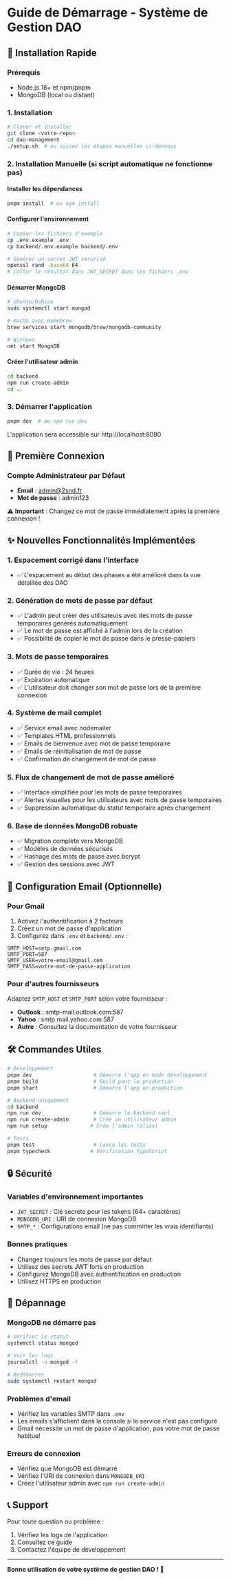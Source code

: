 # Guide de Démarrage - Système de Gestion DAO

## 🚀 Installation Rapide

### Prérequis
- Node.js 18+ et npm/pnpm
- MongoDB (local ou distant)

### 1. Installation
```bash
# Cloner et installer
git clone <votre-repo>
cd dao-management
./setup.sh  # ou suivez les étapes manuelles ci-dessous
```

### 2. Installation Manuelle (si script automatique ne fonctionne pas)

#### Installer les dépendances
```bash
pnpm install  # ou npm install
```

#### Configurer l'environnement
```bash
# Copier les fichiers d'exemple
cp .env.example .env
cp backend/.env.example backend/.env

# Générer un secret JWT sécurisé
openssl rand -base64 64
# Coller le résultat dans JWT_SECRET dans les fichiers .env
```

#### Démarrer MongoDB
```bash
# Ubuntu/Debian
sudo systemctl start mongod

# macOS avec Homebrew
brew services start mongodb/brew/mongodb-community

# Windows
net start MongoDB
```

#### Créer l'utilisateur admin
```bash
cd backend
npm run create-admin
cd ..
```

### 3. Démarrer l'application
```bash
pnpm dev  # ou npm run dev
```

L'application sera accessible sur http://localhost:8080

## 🔐 Première Connexion

### Compte Administrateur par Défaut
- **Email** : admin@2snd.fr
- **Mot de passe** : admin123

⚠️ **Important** : Changez ce mot de passe immédiatement après la première connexion !

## ✨ Nouvelles Fonctionnalités Implémentées

### 1. **Espacement corrigé dans l'interface**
- ✅ L'espacement au début des phases a été amélioré dans la vue détaillée des DAO

### 2. **Génération de mots de passe par défaut**
- ✅ L'admin peut créer des utilisateurs avec des mots de passe temporaires générés automatiquement
- ✅ Le mot de passe est affiché à l'admin lors de la création
- ✅ Possibilité de copier le mot de passe dans le presse-papiers

### 3. **Mots de passe temporaires**
- ✅ Durée de vie : 24 heures
- ✅ Expiration automatique
- ✅ L'utilisateur doit changer son mot de passe lors de la première connexion

### 4. **Système de mail complet**
- ✅ Service email avec nodemailer
- ✅ Templates HTML professionnels
- ✅ Emails de bienvenue avec mot de passe temporaire
- ✅ Emails de réinitialisation de mot de passe
- ✅ Confirmation de changement de mot de passe

### 5. **Flux de changement de mot de passe amélioré**
- ✅ Interface simplifiée pour les mots de passe temporaires
- ✅ Alertes visuelles pour les utilisateurs avec mots de passe temporaires
- ✅ Suppression automatique du statut temporaire après changement

### 6. **Base de données MongoDB robuste**
- ✅ Migration complète vers MongoDB
- ✅ Modèles de données sécurisés
- ✅ Hashage des mots de passe avec bcrypt
- ✅ Gestion des sessions avec JWT

## 📧 Configuration Email (Optionnelle)

### Pour Gmail
1. Activez l'authentification à 2 facteurs
2. Créez un mot de passe d'application
3. Configurez dans `.env` et `backend/.env` :
```env
SMTP_HOST=smtp.gmail.com
SMTP_PORT=587
SMTP_USER=votre-email@gmail.com
SMTP_PASS=votre-mot-de-passe-application
```

### Pour d'autres fournisseurs
Adaptez `SMTP_HOST` et `SMTP_PORT` selon votre fournisseur :
- **Outlook** : smtp-mail.outlook.com:587
- **Yahoo** : smtp.mail.yahoo.com:587
- **Autre** : Consultez la documentation de votre fournisseur

## 🛠️ Commandes Utiles

```bash
# Développement
pnpm dev                    # Démarre l'app en mode développement
pnpm build                  # Build pour la production
pnpm start                  # Démarre l'app en production

# Backend uniquement
cd backend
npm run dev                 # Démarre le backend seul
npm run create-admin        # Crée un utilisateur admin
npm run setup              # Crée l'admin (alias)

# Tests
pnpm test                   # Lance les tests
pnpm typecheck             # Vérification TypeScript
```

## 🔒 Sécurité

### Variables d'environnement importantes
- `JWT_SECRET` : Clé secrète pour les tokens (64+ caractères)
- `MONGODB_URI` : URI de connexion MongoDB
- `SMTP_*` : Configurations email (ne pas committer les vrais identifiants)

### Bonnes pratiques
- Changez toujours les mots de passe par défaut
- Utilisez des secrets JWT forts en production
- Configurez MongoDB avec authentification en production
- Utilisez HTTPS en production

## 🐛 Dépannage

### MongoDB ne démarre pas
```bash
# Vérifier le statut
systemctl status mongod

# Voir les logs
journalctl -u mongod -f

# Redémarrer
sudo systemctl restart mongod
```

### Problèmes d'email
- Vérifiez les variables SMTP dans `.env`
- Les emails s'affichent dans la console si le service n'est pas configuré
- Gmail nécessite un mot de passe d'application, pas votre mot de passe habituel

### Erreurs de connexion
- Vérifiez que MongoDB est démarré
- Vérifiez l'URI de connexion dans `MONGODB_URI`
- Créez l'utilisateur admin avec `npm run create-admin`

## 📞 Support

Pour toute question ou problème :
1. Vérifiez les logs de l'application
2. Consultez ce guide
3. Contactez l'équipe de développement

---

**Bonne utilisation de votre système de gestion DAO ! 🎉**
